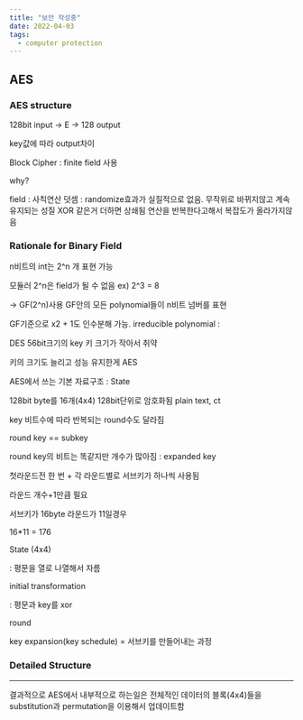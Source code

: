 ```yaml
---
title: "보안 작성중"
date: 2022-04-03
tags:
  - computer protection
---
```


## AES

### AES structure

128bit input -> E -> 128 output

key값에 따라 output차이

Block Cipher : finite field 사용

why?

field : 사칙연산 덧셈 : randomize효과가 실질적으로 없음. 무작위로 바뀌지않고 계속 유지되는 성질 XOR 같은거 더하면 상쇄됨 연산을 반복한다고해서 복잡도가 올라가지않음

### Rationale for Binary Field

n비트의 int는 2^n 개 표현 가능

모듈러 2^n은 field가 될 수 없음 ex) 2^3 = 8

-> GF(2^n)사용 GF안의 모든 polynomial들이 n비트 넘버를 표현

GF기준으로 x2 + 1도 인수분해 가능.
irreducible polynomial :

DES 56bit크기의 key 키 크기가 작아서 취약

키의 크기도 늘리고 성능 유지한게 AES

AES에서 쓰는 기본 자료구조 : State

128bit byte를 16개(4x4) 128bit단위로 암호화됨 plain text, ct

key 비트수에 따라 반복되는 round수도 달라짐

round key == subkey

round key의 비트는 똑같지만 개수가 많아짐 : expanded key

첫라운드전 한 번 + 각 라운드별로 서브키가 하나씩 사용됨

라운드 개수+1만큼 필요

서브키가 16byte 라운드가 11일경우

16\*11 = 176

State (4x4)

: 평문을 열로 나열해서 자름

initial transformation

: 평문과 key를 xor

round

key expansion(key schedule) = 서브키를 만들어내는 과정

### Detailed Structure

---

결과적으로 AES에서 내부적으로 하는일은 전체적인 데이터의 블록(4x4)들을 substitution과 permutation을 이용해서 업데이트함
